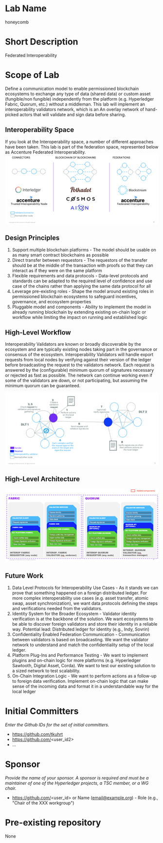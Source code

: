 # Lab Name
honeycomb

# Short Description
Federated Interoperability

# Scope of Lab
Define a communication model to enable permissioned blockchain ecosystems to exchange any type of data (shared data) or custom asset (fungible/non fungible) independently from the platform (e.g. Hyperledger Fabric, Quorum, etc.) without a middleman. This lab will implement an interoperability validators network, which is an An overlay network of hand-picked actors that will validate and sign data before sharing.

## Interoperability Space
If you look at the Interoperability space, a number of different approaches have been taken. This lab is part of the federation space, represented below as Accenture Federated Interoperability.
![Interoperability Space](./images/honeycomb-interoperability-space.png "Interoperability Space")


## Design Principles
1. Support multiple blockchain platforms - The model should be usable on as many smart contract blockchains as possible
1. Direct transfer between requestors - The requestors of the transfer should be at the middle of the transaction with proofs so that they can interact as if they were on the same platform
1. Flexible requirements and data protocols - Data-level protocols and standards can be adapted to the required level of confidence and use case of the chains rather than applying the same data protocol for all
1. Leverage pre-existing roles - Shape the model around existing roles in permissioned blockchain ecosystems to safeguard incentives, governance, and ecosystem properties
1. Pluggable model and components - Ability to implement the model in already running blockchain by extending existing on-chain logic or workflow while limiting the impact on running and established logic

## High-Level Workflow
Interoperability Validators are known or broadly discoverable by the ecosystem and are typically existing nodes taking part in the governance or consensus of the ecosystem. Interoperability Validators will handle export requests from local nodes by verifying against their version of the ledger before broadcasting the request to the validators network. Each request is answered by the (configurable) minimum quorum of signatures necessary or rejected as fast as possible. The network can continue working even if some of the validators are down, or not participating, but assuming the minimum quorum can be guaranteed.

![High-Level Workflow](./images/honeycomb-high-level-workflow.png "Interoperability between two different DLTs")

## High-Level Architecture
![High-Level Architecture](./images/honeycomb-high-level-architecture.png "Architecture applied to Hyperledger Fabric and Quorum DLTs")

## Future Work
1. Data Level Protocols for Interoperability Use Cases - As it stands we  can prove that something happened on a foreign distributed ledger. For more complex interoperability use cases (e.g. asset transfer, atomic swap, asset synchronization), we want data protocols defining the steps and verifications needed from the validators.
1. Identity System for the Broader Ecosystem - Validator identity verification is at the backbone of the solution. We want ecosystems to be able to discover foreign validators and store their identity in a reliable way. Potential lead: Distributed ledger for identity (e.g., Indy, Sovrin)
1. Confidentiality Enabled Federation Communication - Communication between validators is based on broadcasting. We want the validator network to understand and match the confidentiality setup of the local ledger.
1. Platform Plug-Ins and Performance Testing - We want to implement plugins and on-chain logic for more platforms (e.g. Hyperledger Sawtooth, Digital Asset, Corda). We want to test our existing solution to a sized network to test scalability.
1. On-Chain Integration Logic - We want to perform actions as a follow-up to foreign data verification. Implement on-chain logic that can make sense of the incoming data and format it in a understandable way for the local ledger

# Initial Committers
_Enter the Github IDs for the set of initial committers._
- https://github.com/tkuhrt
- https://github.com/<user_id2>
- ...

# Sponsor
_Provide the name of your sponsor. A sponsor is required and must be a maintainer of one of the Hyperledger projects, a TSC member, or a WG chair._
- https://github.com/<user_id> or Name (email@example.org) - Role (e.g., "Chair of the XXX workgroup")

# Pre-existing repository
None

